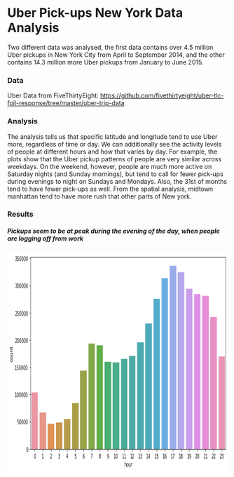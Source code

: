 # Uber Pick-ups New York Data Analysis

Two different data was analysed, the first data contains over 4.5 million Uber pickups in New York City from April to September 2014, and the other contains 14.3 million more Uber pickups from January to June 2015. 




### Data


Uber Data from FiveThirtyEight: https://github.com/fivethirtyeight/uber-tlc-foil-response/tree/master/uber-trip-data

### Analysis

The analysis tells us that specific latitude and longitude tend to use Uber more, regardless of time or day. We can additionally see the activity levels of people at different hours and how that varies by day. For example, the plots show that the Uber pickup patterns of people are very similar across weekdays. On the weekend, however, people are much more active on Saturday nights (and Sunday mornings), but tend to call for fewer  pick-ups during evenings to night on Sundays and Mondays. Also, the 31st of months tend to have fewer pick-ups as well. From the spatial analysis, midtown manhattan tend to have more rush that other parts of New york.



### Results

##### Pickups seem to be at peak during the evening of the day, when people are logging off from work
<img src='https://github.com/StMorris/Data-Analysis-with-python/blob/main/Uber%20analysis/pickup_time.png' 
     style = "width:800px;height:500px"/>






